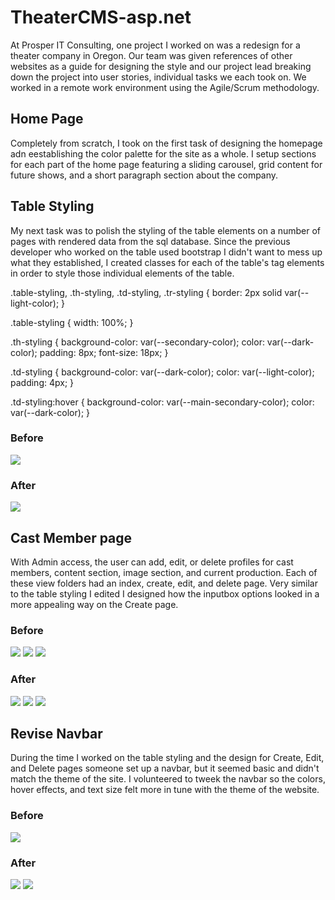 # TheaterCMS-asp.net

At Prosper IT Consulting, one project I worked on was a redesign for a theater company in Oregon. Our team was given references of other websites as a guide for designing the 
style and our project lead breaking down the project into user stories, individual tasks we each took on. We worked in a remote work environment using the Agile/Scrum 
methodology.

## Home Page

Completely from scratch, I took on the first task of designing the homepage adn eestablishing the color palette for the site as a whole. I setup sections for each part of the
home page featuring a sliding carousel, grid content for future shows, and a short paragraph section about the company.

## Table Styling

My next task was to polish the styling of the table elements on a number of pages with rendered data from the sql database. Since the previous developer who worked on the table
used bootstrap I didn't want to mess up what they established, I created classes for each of the table's tag elements in order to style those individual elements of the table.

  .table-styling, .th-styling, .td-styling, .tr-styling {
      border: 2px solid var(--light-color);
  }

  .table-styling {
      width: 100%;
  }

  .th-styling {
      background-color: var(--secondary-color);
      color: var(--dark-color);
      padding: 8px;
      font-size: 18px;
  }

  .td-styling {
      background-color: var(--dark-color);
      color: var(--light-color);
      padding: 4px;
  }

  .td-styling:hover {
      background-color: var(--main-secondary-color);
      color: var(--dark-color);
  }

### Before
![](https://github.com/MarkMadness/FrontEnd/blob/master/TheaterCMS/03_Before.jpg)

### After
![](https://github.com/MarkMadness/FrontEnd/blob/master/TheaterCMS/03_After.jpg)


## Cast Member page
With Admin access, the user can add, edit, or delete profiles for cast members, content section, image section, and current production. Each of these view folders had an index, create, edit, 
and delete page. Very similar to the table styling I edited I designed how the inputbox options looked in a more appealing way on the Create page. 

### Before
![](https://github.com/MarkMadness/FrontEnd/blob/master/TheaterCMS/04_ContentSection_Create_Before.jpg)
![](https://github.com/MarkMadness/FrontEnd/blob/master/TheaterCMS/04_ContentSection_Edit_Before.jpg)
![](https://github.com/MarkMadness/FrontEnd/blob/master/TheaterCMS/04_DisplayInfo_Create_Before.jpg)

### After
![](https://github.com/MarkMadness/FrontEnd/blob/master/TheaterCMS/04_ContentSection_Create_After.jpg)
![](https://github.com/MarkMadness/FrontEnd/blob/master/TheaterCMS/04_ContentSection_Edit_After.jpg)
![](https://github.com/MarkMadness/FrontEnd/blob/master/TheaterCMS/04_DisplayInfo_Create_After.jpg)


## Revise Navbar
During the time I worked on the table styling and the design for Create, Edit, and Delete pages someone set up a navbar, but it seemed basic and didn't match the theme of the 
site. I volunteered to tweek the navbar so the colors, hover effects, and text size felt more in tune with the theme of the website.

### Before
![](https://github.com/MarkMadness/FrontEnd/blob/master/TheaterCMS/Before_Navbar.jpg)

### After
![](https://github.com/MarkMadness/FrontEnd/blob/master/TheaterCMS/After_Navbar_1.jpg)
![](https://github.com/MarkMadness/FrontEnd/blob/master/TheaterCMS/After_Navbar_2.jpg)


 
